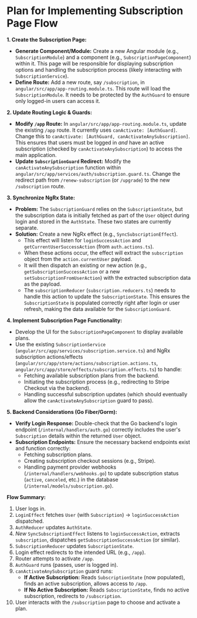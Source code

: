# Plan for Implementing Subscription Page Flow

**1. Create the Subscription Page:**

*   **Generate Component/Module:** Create a new Angular module (e.g., `SubscriptionModule`) and a component (e.g., `SubscriptionPageComponent`) within it. This page will be responsible for displaying subscription options and handling the subscription process (likely interacting with `SubscriptionService`).
*   **Define Route:** Add a new route, say `/subscription`, in `angular/src/app/app-routing.module.ts`. This route will load the `SubscriptionModule`. It needs to be protected by the `AuthGuard` to ensure only logged-in users can access it.

**2. Update Routing Logic & Guards:**

*   **Modify `/app` Route:** In `angular/src/app/app-routing.module.ts`, update the existing `/app` route. It currently uses `canActivate: [AuthGuard]`. Change this to `canActivate: [AuthGuard, canActivateAnySubscription]`. This ensures that users must be logged in *and* have an active subscription (checked by `canActivateAnySubscription`) to access the main application.
*   **Update `SubscriptionGuard` Redirect:** Modify the `canActivateAnySubscription` function within `angular/src/app/services/auth/subscription.guard.ts`. Change the redirect path from `/renew-subscription` (or `/upgrade`) to the new `/subscription` route.

**3. Synchronize NgRx State:**

*   **Problem:** The `SubscriptionGuard` relies on the `SubscriptionState`, but the subscription data is initially fetched as part of the `User` object during login and stored in the `AuthState`. These two states are currently separate.
*   **Solution:** Create a new NgRx effect (e.g., `SyncSubscriptionEffect`).
    *   This effect will listen for `loginSuccessAction` and `getCurrentUserSuccessAction` (from `auth.actions.ts`).
    *   When these actions occur, the effect will extract the `subscription` object from the `action.currentUser` payload.
    *   It will then dispatch an existing or new action (e.g., `getSubscriptionSuccessAction` or a new `setSubscriptionFromUserAction`) with the extracted subscription data as the payload.
    *   The `subscriptionReducer` (`subscription.reducers.ts`) needs to handle this action to update the `SubscriptionState`. This ensures the `SubscriptionState` is populated correctly right after login or user refresh, making the data available for the `SubscriptionGuard`.

**4. Implement Subscription Page Functionality:**

*   Develop the UI for the `SubscriptionPageComponent` to display available plans.
*   Use the existing `SubscriptionService` (`angular/src/app/services/subscription.service.ts`) and NgRx subscription actions/effects (`angular/src/app/store/actions/subscription.actions.ts`, `angular/src/app/store/effects/subscription.effects.ts`) to handle:
    *   Fetching available subscription plans from the backend.
    *   Initiating the subscription process (e.g., redirecting to Stripe Checkout via the backend).
    *   Handling successful subscription updates (which should eventually allow the `canActivateAnySubscription` guard to pass).

**5. Backend Considerations (Go Fiber/Gorm):**

*   **Verify Login Response:** Double-check that the Go backend's login endpoint (`/internal/handlers/auth.go`) correctly includes the user's `Subscription` details within the returned `User` object.
*   **Subscription Endpoints:** Ensure the necessary backend endpoints exist and function correctly:
    *   Fetching subscription plans.
    *   Creating subscription checkout sessions (e.g., Stripe).
    *   Handling payment provider webhooks (`/internal/handlers/webhooks.go`) to update subscription status (`active`, `canceled`, etc.) in the database (`/internal/models/subscription.go`).

**Flow Summary:**

1.  User logs in.
2.  `LoginEffect` fetches `User` (with `Subscription`) -> `loginSuccessAction` dispatched.
3.  `AuthReducer` updates `AuthState`.
4.  *New* `SyncSubscriptionEffect` listens to `loginSuccessAction`, extracts `subscription`, dispatches `getSubscriptionSuccessAction` (or similar).
5.  `SubscriptionReducer` updates `SubscriptionState`.
6.  Login effect redirects to the intended URL (e.g., `/app`).
7.  Router attempts to activate `/app`.
8.  `AuthGuard` runs (passes, user is logged in).
9.  `canActivateAnySubscription` guard runs:
    *   **If Active Subscription:** Reads `SubscriptionState` (now populated), finds an active subscription, allows access to `/app`.
    *   **If No Active Subscription:** Reads `SubscriptionState`, finds no active subscription, redirects to `/subscription`.
10. User interacts with the `/subscription` page to choose and activate a plan.
